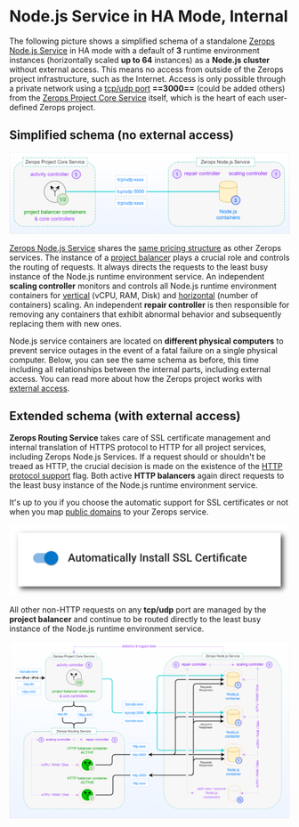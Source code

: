 # Node.js Service in HA Mode, Internal

The following picture shows a simplified schema of a standalone [Zerops Node.js Service](/documentation/services/runtimes/nodejs.html) in HA mode with a default of **3** runtime environment instances (horizontally scaled **up to 64** instances) as a **Node.js cluster** without external access. This means no access from outside of the Zerops project infrastructure, such as the Internet. Access is only possible through a private network using a [tcp/udp port](/documentation/services/runtimes/nodejs.html#port) **==3000==** (could be added others) from the [Zerops Project Core Service](/documentation/overview/how-zerops-works-inside/typical-schemas-of-zerops-projects.html) itself, which is the heart of each user-defined Zerops project.

## Simplified schema (no external access)

![Zerops Node.js Service](./images/Zerops-NodeJS-Service-Base.png "Zerops Node.js Service")

[Zerops Node.js Service](/documentation/services/runtimes/nodejs.html) shares the [same pricing structure](/documentation/overview/pricing.html#services) as other Zerops services. The instance of a [project balancer](/documentation/overview/how-zerops-works-inside/typical-schemas-of-zerops-projects.html#without-external-access) plays a crucial role and controls the routing of requests. It always directs the requests to the least busy instance of the Node.js runtime environment service. An independent **scaling controller** monitors and controls all Node.js runtime environment containers for [vertical](/documentation/automatic-scaling/how-automatic-scaling-works.html#vertical-scaling) (vCPU, RAM, Disk) and [horizontal](/documentation/automatic-scaling/how-automatic-scaling-works.html#horizontal-scaling) (number of containers) scaling. An independent **repair controller** is then responsible for removing any containers that exhibit abnormal behavior and subsequently replacing them with new ones.

Node.js service containers are located on **different physical computers** to prevent service outages in the event of a fatal failure on a single physical computer. Below, you can see the same schema as before, this time including all relationships between the internal parts, including external access. You can read more about how the Zerops project works with [external access](/documentation/overview/how-zerops-works-inside/typical-schemas-of-zerops-projects.html#with-external-access).

## Extended schema (with external access)

**Zerops Routing Service** takes care of SSL certificate management and internal translation of HTTPS protocol to HTTP for all project services, including Zerops Node.js Services. If a request should or shouldn't be treaed as HTTP, the crucial decision is made on the existence of the [HTTP protocol support](/documentation/services/runtimes/nodejs.html#port) flag. Both active **HTTP balancers** again direct requests to the least busy instance of the Node.js runtime environment service.

It's up to you if you choose the automatic support for SSL certificates or not when you map [public domains](/documentation/routing/using-your-domain.html) to your Zerops service.

![SSL Certificates](./images/SSL-Certificate-Support-Option.png "SSL Certificates Support")

All other non-HTTP requests on any **tcp/udp** port are managed by the **project balancer** and continue to be routed directly to the least busy instance of the Node.js runtime environment service.

![Zerops Node.js Service](./images/Zerops-NodeJS-Service-Detail.png "Zerops Node.js Service")
